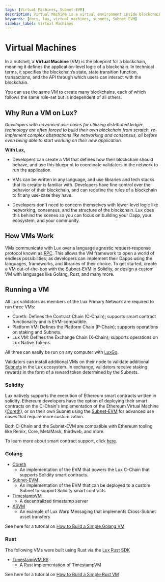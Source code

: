 ```yaml
---
tags: [Virtual Machines, Subnet-EVM]
description: Virtual Machine is a virtual environment inside blockchain networks that executes smart contracts and transactions according to predetermined rules and protocols.
keywords: [docs, lux, virtual machines, subnets, Subnet EVM]
sidebar_label: Virtual Machines
---
```


# Virtual Machines

In a nutshell, a **Virtual Machine** (VM) is the blueprint for a blockchain, meaning it defines
the application-level logic of a blockchain. In technical terms, it specifies the blockchain’s state,
state transition function, transactions, and the API through which users can interact with the
blockchain. 

You can use the same VM to create many blockchains, each of which follows the same rule-set but is
independent of all others.

## Why Run a VM on Lux?

_Developers with advanced use-cases for utilizing distributed ledger technology are often forced to build
their own blockchain from scratch, re-implement complex abstractions like networking and consensus,
all before even being able to start working on their new application._

**With Lux,**

- Developers can create a VM that defines how their blockchain 
should behave, and use this blueprint to coordinate validators in the network to run 
the application. 

- VMs can be written in any language, and use libraries and tech stacks that its creator
is familiar with. Developers have fine control over the behavior of their blockchain, and can redefine
the rules of a blockchain to fit any use-case they have.

- Developers don't need to concern themselves with lower-level logic
like networking, consensus, and the structure of the blockchain. Lux does
this behind the scenes so you can focus on building your Dapp, your ecosystem, and your community.


## How VMs Work

VMs communicate with Lux over a language agnostic request-response protocol known as
[RPC](https://en.wikipedia.org/wiki/Remote_procedure_call). This allows the VM framework to 
open a world of endless possibilities, as developers can implement their Dapps using 
the languages, frameworks, and libraries of their choice. To get started, create a VM out-of-the-box
with the [Subnet-EVM](/build/subnet/c-chain-vs-subnet.md) in Solidity, or design a custom VM with languages
like Golang, Rust, and many more.

## Running a VM

All Lux validators as members of the Lux Primary Network are required to run three VMs:

- Coreth: Defines the Contract Chain (C-Chain); supports smart contract functionality and is
EVM-compatible.
- Platform VM: Defines the Platform Chain (P-Chain); supports operations on staking and Subnets.
- Lux VM: Defines the Exchange Chain (X-Chain); supports operations on Lux Native
  Tokens.

All three can easily be run on any computer with [LuxGo](/nodes).

Validators can install additional VMs on their node to validate additional
[Subnets](subnets-overview.md) in the Lux ecosystem. In exchange, validators receive
staking rewards in the form of a reward token determined by the Subnets.

### Solidity

Lux natively supports the execution of Ethereum smart contracts written in solidity. Ethereum
developers have the option of deploying their smart contracts on the C-Chain's implementation of the
Ethereum Virtual Machine ([Coreth](https://github.com/luxdefi/coreth)),
or on their own Subnet using the
[Subnet-EVM](https://github.com/luxdefi/subnet-evm) for advanced use cases that require more customization.

Both C-Chain and the Subnet-EVM are compatible with Ethereum tooling like Remix, Core, MetaMask,
thirdweb, and more.

To learn more about smart contract support, click [here](build/dapp/launch-dapp.md).

### Golang

- [Coreth](https://github.com/luxdefi/coreth)
  - An implementation of the EVM that powers the Lux C-Chain that supports Solidity smart
  contracts.
- [Subnet-EVM](https://github.com/luxdefi/subnet-evm)
  - An implementation of the EVM that can be deployed to a custom Subnet to support Solidity smart
  contracts
- [TimestampVM](https://github.com/luxdefi/timestampvm)
  - A decentralized timestamp server
- [XSVM](https://github.com/luxdefi/xsvm)
  - An example of Lux Warp Messaging that implements Cross-Subnet asset transfers

See here for a tutorial on [How to Build a Simple Golang VM](/build/vm/create/golang-vm-simple.md)

### Rust

The following VMs were built using Rust via the [Lux Rust SDK](https://crates.io/crates/types)

- [TimestampVM RS](https://github.com/luxdefi/timestampvm-rs)
  - A Rust implementation of TimestampVM

See here for a tutorial on [How to Build a Simple Rust VM](/build/vm/create/rust-vm.md)
